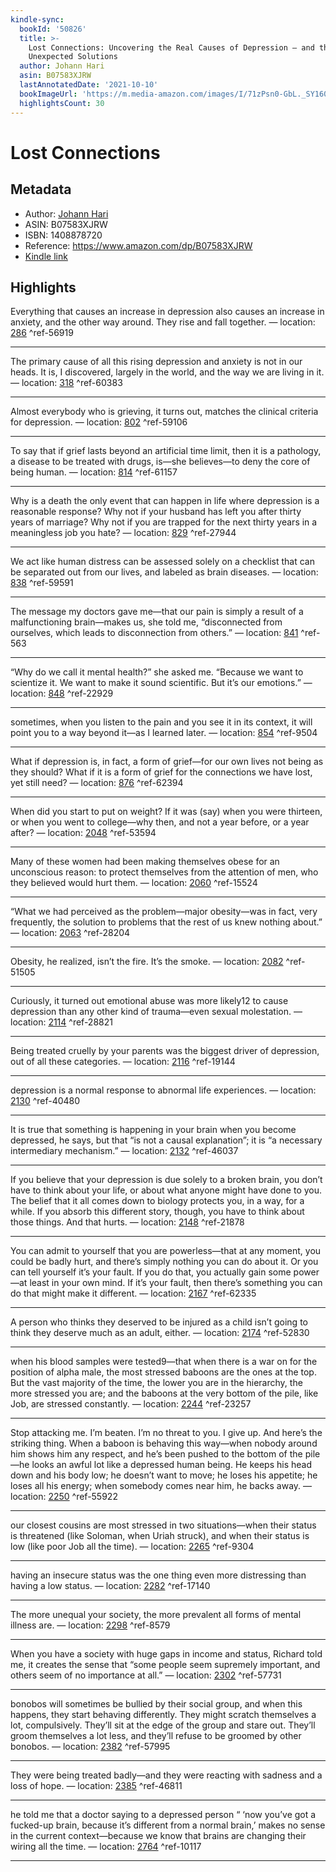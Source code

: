 ```yaml
---
kindle-sync:
  bookId: '50826'
  title: >-
    Lost Connections: Uncovering the Real Causes of Depression – and the
    Unexpected Solutions
  author: Johann Hari
  asin: B07583XJRW
  lastAnnotatedDate: '2021-10-10'
  bookImageUrl: 'https://m.media-amazon.com/images/I/71zPsn0-GbL._SY160.jpg'
  highlightsCount: 30
---
```

# Lost Connections
## Metadata
* Author: [Johann Hari](https://www.amazon.com/Johann-Hari/e/B00NEUY9BY/ref=dp_byline_cont_ebooks_1)
* ASIN: B07583XJRW
* ISBN: 1408878720
* Reference: https://www.amazon.com/dp/B07583XJRW
* [Kindle link](kindle://book?action=open&asin=B07583XJRW)

## Highlights
Everything that causes an increase in depression also causes an increase in anxiety, and the other way around. They rise and fall together. — location: [286](kindle://book?action=open&asin=B07583XJRW&location=286) ^ref-56919

---
The primary cause of all this rising depression and anxiety is not in our heads. It is, I discovered, largely in the world, and the way we are living in it. — location: [318](kindle://book?action=open&asin=B07583XJRW&location=318) ^ref-60383

---
Almost everybody who is grieving, it turns out, matches the clinical criteria for depression. — location: [802](kindle://book?action=open&asin=B07583XJRW&location=802) ^ref-59106

---
To say that if grief lasts beyond an artificial time limit, then it is a pathology, a disease to be treated with drugs, is—she believes—to deny the core of being human. — location: [814](kindle://book?action=open&asin=B07583XJRW&location=814) ^ref-61157

---
Why is a death the only event that can happen in life where depression is a reasonable response? Why not if your husband has left you after thirty years of marriage? Why not if you are trapped for the next thirty years in a meaningless job you hate? — location: [829](kindle://book?action=open&asin=B07583XJRW&location=829) ^ref-27944

---
We act like human distress can be assessed solely on a checklist that can be separated out from our lives, and labeled as brain diseases. — location: [838](kindle://book?action=open&asin=B07583XJRW&location=838) ^ref-59591

---
The message my doctors gave me—that our pain is simply a result of a malfunctioning brain—makes us, she told me, “disconnected from ourselves, which leads to disconnection from others.” — location: [841](kindle://book?action=open&asin=B07583XJRW&location=841) ^ref-563

---
“Why do we call it mental health?” she asked me. “Because we want to scientize it. We want to make it sound scientific. But it’s our emotions.” — location: [848](kindle://book?action=open&asin=B07583XJRW&location=848) ^ref-22929

---
sometimes, when you listen to the pain and you see it in its context, it will point you to a way beyond it—as I learned later. — location: [854](kindle://book?action=open&asin=B07583XJRW&location=854) ^ref-9504

---
What if depression is, in fact, a form of grief—for our own lives not being as they should? What if it is a form of grief for the connections we have lost, yet still need? — location: [876](kindle://book?action=open&asin=B07583XJRW&location=876) ^ref-62394

---
When did you start to put on weight? If it was (say) when you were thirteen, or when you went to college—why then, and not a year before, or a year after? — location: [2048](kindle://book?action=open&asin=B07583XJRW&location=2048) ^ref-53594

---
Many of these women had been making themselves obese for an unconscious reason: to protect themselves from the attention of men, who they believed would hurt them. — location: [2060](kindle://book?action=open&asin=B07583XJRW&location=2060) ^ref-15524

---
“What we had perceived as the problem—major obesity—was in fact, very frequently, the solution to problems that the rest of us knew nothing about.” — location: [2063](kindle://book?action=open&asin=B07583XJRW&location=2063) ^ref-28204

---
Obesity, he realized, isn’t the fire. It’s the smoke. — location: [2082](kindle://book?action=open&asin=B07583XJRW&location=2082) ^ref-51505

---
Curiously, it turned out emotional abuse was more likely12 to cause depression than any other kind of trauma—even sexual molestation. — location: [2114](kindle://book?action=open&asin=B07583XJRW&location=2114) ^ref-28821

---
Being treated cruelly by your parents was the biggest driver of depression, out of all these categories. — location: [2116](kindle://book?action=open&asin=B07583XJRW&location=2116) ^ref-19144

---
depression is a normal response to abnormal life experiences. — location: [2130](kindle://book?action=open&asin=B07583XJRW&location=2130) ^ref-40480

---
It is true that something is happening in your brain when you become depressed, he says, but that “is not a causal explanation”; it is “a necessary intermediary mechanism.” — location: [2132](kindle://book?action=open&asin=B07583XJRW&location=2132) ^ref-46037

---
If you believe that your depression is due solely to a broken brain, you don’t have to think about your life, or about what anyone might have done to you. The belief that it all comes down to biology protects you, in a way, for a while. If you absorb this different story, though, you have to think about those things. And that hurts. — location: [2148](kindle://book?action=open&asin=B07583XJRW&location=2148) ^ref-21878

---
You can admit to yourself that you are powerless—that at any moment, you could be badly hurt, and there’s simply nothing you can do about it. Or you can tell yourself it’s your fault. If you do that, you actually gain some power—at least in your own mind. If it’s your fault, then there’s something you can do that might make it different. — location: [2167](kindle://book?action=open&asin=B07583XJRW&location=2167) ^ref-62335

---
A person who thinks they deserved to be injured as a child isn’t going to think they deserve much as an adult, either. — location: [2174](kindle://book?action=open&asin=B07583XJRW&location=2174) ^ref-52830

---
when his blood samples were tested9—that when there is a war on for the position of alpha male, the most stressed baboons are the ones at the top. But the vast majority of the time, the lower you are in the hierarchy, the more stressed you are; and the baboons at the very bottom of the pile, like Job, are stressed constantly. — location: [2244](kindle://book?action=open&asin=B07583XJRW&location=2244) ^ref-23257

---
Stop attacking me. I’m beaten. I’m no threat to you. I give up. And here’s the striking thing. When a baboon is behaving this way—when nobody around him shows him any respect, and he’s been pushed to the bottom of the pile—he looks an awful lot like a depressed human being. He keeps his head down and his body low; he doesn’t want to move; he loses his appetite; he loses all his energy; when somebody comes near him, he backs away. — location: [2250](kindle://book?action=open&asin=B07583XJRW&location=2250) ^ref-55922

---
our closest cousins are most stressed in two situations—when their status is threatened (like Soloman, when Uriah struck), and when their status is low (like poor Job all the time). — location: [2265](kindle://book?action=open&asin=B07583XJRW&location=2265) ^ref-9304

---
having an insecure status was the one thing even more distressing than having a low status. — location: [2282](kindle://book?action=open&asin=B07583XJRW&location=2282) ^ref-17140

---
The more unequal your society, the more prevalent all forms of mental illness are. — location: [2298](kindle://book?action=open&asin=B07583XJRW&location=2298) ^ref-8579

---
When you have a society with huge gaps in income and status, Richard told me, it creates the sense that “some people seem supremely important, and others seem of no importance at all.” — location: [2302](kindle://book?action=open&asin=B07583XJRW&location=2302) ^ref-57731

---
bonobos will sometimes be bullied by their social group, and when this happens, they start behaving differently. They might scratch themselves a lot, compulsively. They’ll sit at the edge of the group and stare out. They’ll groom themselves a lot less, and they’ll refuse to be groomed by other bonobos. — location: [2382](kindle://book?action=open&asin=B07583XJRW&location=2382) ^ref-57995

---
They were being treated badly—and they were reacting with sadness and a loss of hope. — location: [2385](kindle://book?action=open&asin=B07583XJRW&location=2385) ^ref-46811

---
he told me that a doctor saying to a depressed person “ ‘now you’ve got a fucked-up brain, because it’s different from a normal brain,’ makes no sense in the current context—because we know that brains are changing their wiring all the time. — location: [2764](kindle://book?action=open&asin=B07583XJRW&location=2764) ^ref-10117

---
